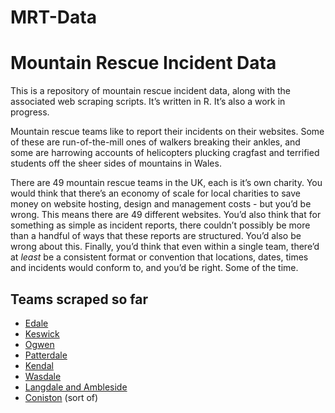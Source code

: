 MRT-Data
================

# Mountain Rescue Incident Data

This is a repository of mountain rescue incident data, along with the
associated web scraping scripts. It’s written in R. It’s also a work in
progress.

Mountain rescue teams like to report their incidents on their websites.
Some of these are run-of-the-mill ones of walkers breaking their ankles,
and some are harrowing accounts of helicopters plucking cragfast and
terrified students off the sheer sides of mountains in Wales.

There are 49 mountain rescue teams in the UK, each is it’s own charity.
You would think that there’s an economy of scale for local charities to
save money on website hosting, design and management costs - but you’d
be wrong. This means there are 49 different websites. You’d also think
that for something as simple as incident reports, there couldn’t
possibly be more than a handful of ways that these reports are
structured. You’d also be wrong about this. Finally, you’d think that
even within a single team, there’d at *least* be a consistent format or
convention that locations, dates, times and incidents would conform to,
and you’d be right. Some of the time.

## Teams scraped so far

- [Edale](https://edalemrt.co.uk/)
- [Keswick](https://keswickmrt.org.uk/)
- [Ogwen](https://ogwen-rescue.org.uk/)
- [Patterdale](https://www.mountainrescue.org.uk/)
- [Kendal](http://www.kendalmountainrescue.org.uk/)
- [Wasdale](https://www.wmrt.org.uk/)
- [Langdale and Ambleside](https://www.lamrt.org.uk/)
- [Coniston](https://conistonmrt.org.uk/) (sort of)
